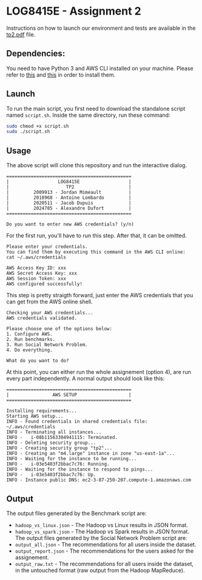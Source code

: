 # LOG8415E - Assignment 2

Instructions on how to launch our environment and tests are available in the [tp2.pdf](tp2.pdf) file.

## Dependencies:

You need to have Python 3 and AWS CLI installed on your machine. Please refer to [this](https://docs.aws.amazon.com/cli/latest/userguide/getting-started-install.html) and [this](https://docs.python-guide.org/starting/install3/linux/) in order to install them.

## Launch

To run the main script, you first need to download the standalone script named `script.sh`. Inside the same directory, run these command:

```bash
sudo chmod +x script.sh
sudo ./script.sh
```

## Usage

The above script will clone this repository and run the interactive dialog.

```
==============================================
|                  LOG8415E                  |
|                     TP2                    |
|         2009913 - Jordan Mimeault          |
|         2018968 - Antoine Lombardo         |
|         2020511 - Jacob Dupuis             |
|         2024785 - Alexandre Dufort         |
==============================================

Do you want to enter new AWS credentials? (y/n)
```

For the first run, you'll have to run this step. After that, it can be omitted.

```
Please enter your credentials.
You can find them by executing this command in the AWS CLI online:
cat ~/.aws/credentials

AWS Access Key ID: xxx
AWS Secret Access Key: xxx
AWS Session Token: xxx
AWS configured successfully!
```
This step is pretty straigth forward, just enter the AWS credentials that you can get from the AWS online shell.

```
Checking your AWS credentials...
AWS credentials validated.

Please choose one of the options below:
1. Configure AWS.
2. Run benchmarks.
3. Run Social Network Problem.
4. Do everything.

What do you want to do?
```

At this point, you can either run the whole assignement (option 4), are run every part independently. A normal output should look like this:

```
==============================================
|                AWS SETUP                   |
==============================================

Installing requirements...
Starting AWS setup...
INFO - Found credentials in shared credentials file: ~/.aws/credentials
INFO - Terminating all instances...
INFO -   i-08b11563304941115: Terminated.
INFO - Deleting security group...
INFO - Creating security group "tp2"...
INFO - Creating an "m4.large" instance in zone "us-east-1a"...
INFO - Waiting for the instance to be running...
INFO -   i-03e5403f2bbac7c76: Running.
INFO - Waiting for the instance to respond to pings...
INFO -   i-03e5403f2bbac7c76: Up.
INFO - Instance public DNS: ec2-3-87-250-207.compute-1.amazonaws.com

```

## Output

The output files generated by the Benchmark script are:
- `hadoop_vs_linux.json` - The Hadoop vs Linux results in JSON format.
- `hadoop_vs_spark.json` - The Hadoop vs Spark results in JSON format.
The output files generated by the Social Network Problem script are:
- `output_all.json` - The recommendations for all users inside the dataset.
- `output_report.json` - The recommendations for the users asked for the assignement.
- `output_raw.txt` - The recommendations for all users inside the dataset, in the untouched format (raw output from the Hadoop MapReduce).
